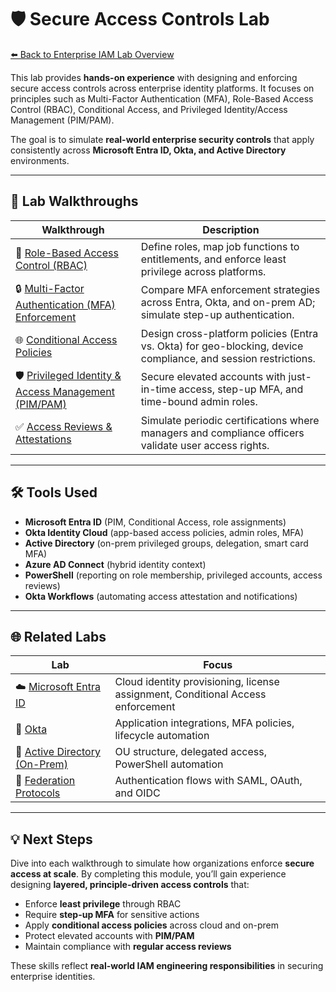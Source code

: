 # 🛡️ Secure Access Controls Lab

[⬅️ Back to Enterprise IAM Lab Overview](../README.md)

This lab provides **hands-on experience** with designing and enforcing secure access controls across enterprise identity platforms. It focuses on principles such as Multi-Factor Authentication (MFA), Role-Based Access Control (RBAC), Conditional Access, and Privileged Identity/Access Management (PIM/PAM).  

The goal is to simulate **real-world enterprise security controls** that apply consistently across **Microsoft Entra ID, Okta, and Active Directory** environments.

---

## 📂 Lab Walkthroughs

| Walkthrough | Description |
|-------------|-------------|
| 🔑 [Role-Based Access Control (RBAC)](./rbac.md) | Define roles, map job functions to entitlements, and enforce least privilege across platforms. |
| 🔒 [Multi-Factor Authentication (MFA) Enforcement](./mfa.md) | Compare MFA enforcement strategies across Entra, Okta, and on-prem AD; simulate step-up authentication. |
| 🌐 [Conditional Access Policies](./conditional-access.md) | Design cross-platform policies (Entra vs. Okta) for geo-blocking, device compliance, and session restrictions. |
| 🛡️ [Privileged Identity & Access Management (PIM/PAM)](./pim-pam.md) | Secure elevated accounts with just-in-time access, step-up MFA, and time-bound admin roles. |
| ✅ [Access Reviews & Attestations](./access-reviews.md) | Simulate periodic certifications where managers and compliance officers validate user access rights. |

---

## 🛠️ Tools Used

- **Microsoft Entra ID** (PIM, Conditional Access, role assignments)  
- **Okta Identity Cloud** (app-based access policies, admin roles, MFA)  
- **Active Directory** (on-prem privileged groups, delegation, smart card MFA)  
- **Azure AD Connect** (hybrid identity context)  
- **PowerShell** (reporting on role membership, privileged accounts, access reviews)  
- **Okta Workflows** (automating access attestation and notifications)  

---

## 🌐 Related Labs

| Lab | Focus |
|-----|-------|
| ☁️ [Microsoft Entra ID](../entra/README.md) | Cloud identity provisioning, license assignment, Conditional Access enforcement |
| 🔐 [Okta](../okta/README.md) | Application integrations, MFA policies, lifecycle automation |
| 🧱 [Active Directory (On-Prem)](../activedirectory/README.md) | OU structure, delegated access, PowerShell automation |
| 🔄 [Federation Protocols](../federation-protocols/README.md) | Authentication flows with SAML, OAuth, and OIDC |

---

## 💡 Next Steps

Dive into each walkthrough to simulate how organizations enforce **secure access at scale**. By completing this module, you’ll gain experience designing **layered, principle-driven access controls** that:  

- Enforce **least privilege** through RBAC  
- Require **step-up MFA** for sensitive actions  
- Apply **conditional access policies** across cloud and on-prem  
- Protect elevated accounts with **PIM/PAM**  
- Maintain compliance with **regular access reviews**  

These skills reflect **real-world IAM engineering responsibilities** in securing enterprise identities.

